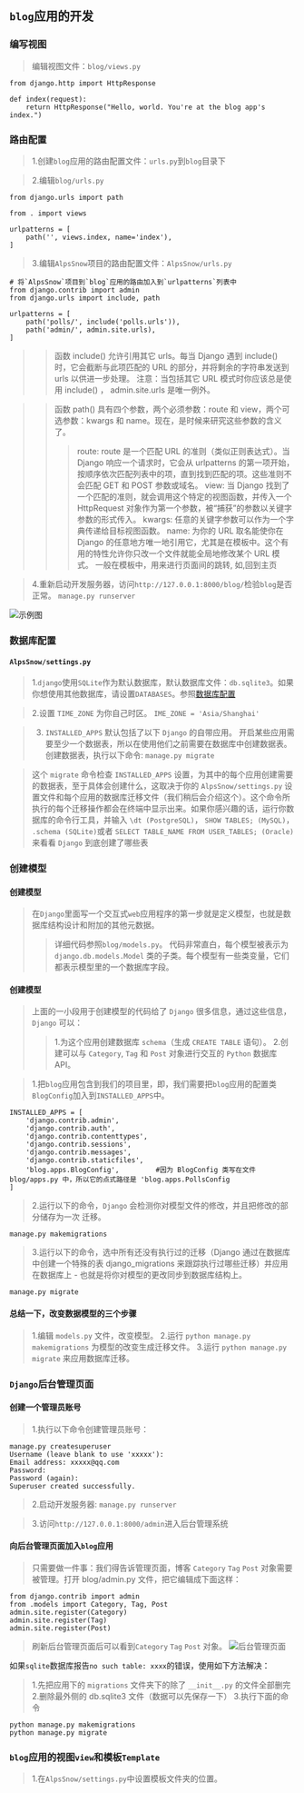 ## `blog`应用的开发

### 编写视图

> 编辑视图文件：`blog/views.py`
```
from django.http import HttpResponse

def index(request):
    return HttpResponse("Hello, world. You're at the blog app's index.")
```

### 路由配置

> 1.创建`blog`应用的路由配置文件：`urls.py`到`blog`目录下

> 2.编辑`blog/urls.py`
```
from django.urls import path

from . import views

urlpatterns = [
    path('', views.index, name='index'),
]
```
> 3.编辑`AlpsSnow`项目的路由配置文件：`AlpsSnow/urls.py`
```
# 将`AlpsSnow`项目到`blog`应用的路由加入到`urlpatterns`列表中
from django.contrib import admin
from django.urls import include, path

urlpatterns = [
    path('polls/', include('polls.urls')),
    path('admin/', admin.site.urls),
]
```
>> 函数 include() 允许引用其它 urls。每当 Django 遇到 include() 时，它会截断与此项匹配的 URL 的部分，并将剩余的字符串发送到 urls 以供进一步处理。
注意：当包括其它 URL 模式时你应该总是使用 include() ， admin.site.urls 是唯一例外。

>> 函数 path() 具有四个参数，两个必须参数：route 和 view，两个可选参数：kwargs 和 name。现在，是时候来研究这些参数的含义了。
>>> route:
route 是一个匹配 URL 的准则（类似正则表达式）。当 Django 响应一个请求时，它会从 urlpatterns 的第一项开始，按顺序依次匹配列表中的项，直到找到匹配的项。这些准则不会匹配 GET 和 POST 参数或域名。
>>> view:
当 Django 找到了一个匹配的准则，就会调用这个特定的视图函数，并传入一个 HttpRequest 对象作为第一个参数，被“捕获”的参数以关键字参数的形式传入。
>>> kwargs:
任意的关键字参数可以作为一个字典传递给目标视图函数。
>>> name:
为你的 URL 取名能使你在 Django 的任意地方唯一地引用它，尤其是在模板中。这个有用的特性允许你只改一个文件就能全局地修改某个 URL 模式。
一般在模板中，用来进行页面间的跳转, 如,回到主页

> 4.重新启动开发服务器，访问`http://127.0.0.1:8000/blog/`检验`blog`是否正常。
```manage.py runserver```

![示例图](blog-index.png)


### 数据库配置

#### `AlpsSnow/settings.py`
> 1.`django`使用`SQLite`作为默认数据库，默认数据库文件：`db.sqlite3`。如果你想使用其他数据库，请设置`DATABASES`。参照[数据库配置](https://docs.djangoproject.com/zh-hans/2.2/intro/tutorial02/)

> 2.设置 `TIME_ZONE` 为你自己时区。
```IME_ZONE = 'Asia/Shanghai'```

> 3. `INSTALLED_APPS` 默认包括了以下 `Django` 的自带应用。
开启某些应用需要至少一个数据表，所以在使用他们之前需要在数据库中创建数据表。
创建数据表，执行以下命令:
```manage.py migrate```

> 这个 `migrate` 命令检查 `INSTALLED_APPS` 设置，为其中的每个应用创建需要的数据表，至于具体会创建什么，这取决于你的 `AlpsSnow/settings.py` 设置文件和每个应用的数据库迁移文件（我们稍后会介绍这个）。这个命令所执行的每个迁移操作都会在终端中显示出来。如果你感兴趣的话，运行你数据库的命令行工具，并输入 `\dt (PostgreSQL)`， `SHOW TABLES; (MySQL)`， `.schema (SQLite)`或者 `SELECT TABLE_NAME FROM USER_TABLES; (Oracle)` 来看看 `Django` 到底创建了哪些表

### 创建模型

#### 创建模型
> 在`Django`里面写一个交互式`web`应用程序的第一步就是定义模型，也就是数据库结构设计和附加的其他元数据。
>> 详细代码参照`blog/models.py`。
代码非常直白，每个模型被表示为 `django.db.models.Model` 类的子类。每个模型有一些类变量，它们都表示模型里的一个数据库字段。

#### 创建模型
> 上面的一小段用于创建模型的代码给了 `Django` 很多信息，通过这些信息，`Django` 可以：
>> 1.为这个应用创建数据库 `schema`（生成 `CREATE TABLE` 语句）。
>> 2.创建可以与 `Category`, `Tag` 和 `Post` 对象进行交互的 `Python` 数据库 API。

> 1.把`blog`应用包含到我们的项目里，即，我们需要把`blog`应用的配置类`BlogConfig`加入到` INSTALLED_APPS `中。
```
INSTALLED_APPS = [
    'django.contrib.admin',
    'django.contrib.auth',
    'django.contrib.contenttypes',
    'django.contrib.sessions',
    'django.contrib.messages',
    'django.contrib.staticfiles',
    'blog.apps.BlogConfig',         #因为 BlogConfig 类写在文件 blog/apps.py 中，所以它的点式路径是 'blog.apps.PollsConfig
]
```

> 2.运行以下的命令，`Django` 会检测你对模型文件的修改，并且把修改的部分储存为一次 迁移。
```
manage.py makemigrations
```

> 3.运行以下的命令，选中所有还没有执行过的迁移（Django 通过在数据库中创建一个特殊的表 django_migrations 来跟踪执行过哪些迁移）并应用在数据库上 - 也就是将你对模型的更改同步到数据库结构上。
```
manage.py migrate
```

#### 总结一下，改变数据模型的三个步骤
> 1.编辑 `models.py` 文件，改变模型。
> 2.运行 `python manage.py makemigrations` 为模型的改变生成迁移文件。
> 3.运行 `python manage.py migrate` 来应用数据库迁移。

### `Django`后台管理页面

#### 创建一个管理员账号

> 1.执行以下命令创建管理员账号：

```
manage.py createsuperuser
Username (leave blank to use 'xxxxx'):
Email address: xxxxx@qq.com
Password:
Password (again):
Superuser created successfully.
```

> 2.启动开发服务器:
```manage.py runserver```

> 3.访问`http://127.0.0.1:8000/admin`进入后台管理系统

#### 向后台管理页面加入`blog`应用
> 只需要做一件事：我们得告诉管理页面，博客 `Category` `Tag` `Post` 对象需要被管理。打开 blog/admin.py 文件，把它编辑成下面这样：

```
from django.contrib import admin
from .models import Category, Tag, Post
admin.site.register(Category)
admin.site.register(Tag)
admin.site.register(Post)
```
> 刷新后台管理页面后可以看到`Category` `Tag` `Post` 对象。
![后台管理页面](后台管理画面.png)

如果`sqlite`数据库报告`no such table: xxxx`的错误，使用如下方法解决：
> 1.先把应用下的 `migrations` 文件夹下的除了 `__init__.py` 的文件全部删完
> 2.删除最外侧的 db.sqlite3 文件（数据可以先保存一下）
> 3.执行下面的命令
```
python manage.py makemigrations
python manage.py migrate
```

### `blog`应用的视图`view`和模板`Template`
> 1.在`AlpsSnow/settings.py`中设置模板文件夹的位置。
